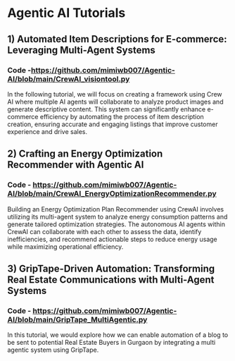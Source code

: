 # Agentic AI Tutorials


## 1) Automated Item Descriptions for E-commerce: Leveraging Multi-Agent Systems

### Code -https://github.com/mimiwb007/Agentic-AI/blob/main/CrewAI_visiontool.py 

In the following tutorial, we will focus on creating a framework using Crew AI where multiple AI agents will collaborate to analyze product images and generate descriptive content. This system can significantly enhance e-commerce efficiency by automating the process of item description creation, ensuring accurate and engaging listings that improve customer experience and drive sales.


## 2) Crafting an Energy Optimization Recommender with Agentic AI

### Code - https://github.com/mimiwb007/Agentic-AI/blob/main/CrewAI_EnergyOptimizationRecommender.py

Building an Energy Optimization Plan Recommender using CrewAI involves utilizing its multi-agent system to analyze energy consumption patterns and generate tailored optimization strategies. The autonomous AI agents within CrewAI can collaborate with each other to assess the data, identify inefficiencies, and recommend actionable steps to reduce energy usage while maximizing operational efficiency. 

## 3) GripTape-Driven Automation: Transforming Real Estate Communications with Multi-Agent Systems

### Code - https://github.com/mimiwb007/Agentic-AI/blob/main/GripTape_MultiAgentic.py

In this tutorial, we would explore how we can enable automation of a blog to be sent to potential Real Estate Buyers in Gurgaon by  integrating a multi agentic system using GripTape.
